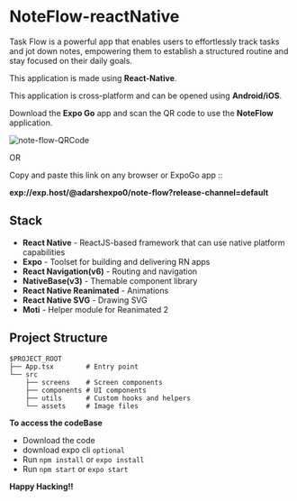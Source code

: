 
# NoteFlow-reactNative
Task Flow is a powerful app that enables users to effortlessly track tasks and jot down notes, empowering them to establish a structured routine and stay focused on their daily goals.

This application is made using **React-Native**.

This application is cross-platform and can be opened using **Android/iOS**.

Download the **Expo Go** app and scan the QR code to use the **NoteFlow** application.




![note-flow-QRCode](https://github.com/Adarsh01-code/NoteFlow-reactNative/assets/78374434/b44d216c-5b75-4a46-8dbe-32db5d74300b)

OR 


Copy and paste this link on any browser or ExpoGo app ::

**exp://exp.host/@adarshexpo0/note-flow?release-channel=default** 


## Stack
- **React Native** - ReactJS-based framework that can use native platform capabilities
- **Expo** - Toolset for building and delivering RN apps
- **React Navigation(v6)** - Routing and navigation
- **NativeBase(v3)** - Themable component library
- **React Native Reanimated** - Animations
- **React Native SVG** - Drawing SVG
- **Moti** - Helper module for Reanimated 2

## Project Structure
```
$PROJECT_ROOT
├── App.tsx        # Entry point
└── src
    ├── screens    # Screen components
    ├── components # UI components
    ├── utils      # Custom hooks and helpers
    └── assets     # Image files
```


**To access the codeBase**
- Download the code
- download expo cli `optional`
- Run `npm install` or `expo install`
- Run `npm start` or `expo start`




**Happy Hacking!!**
